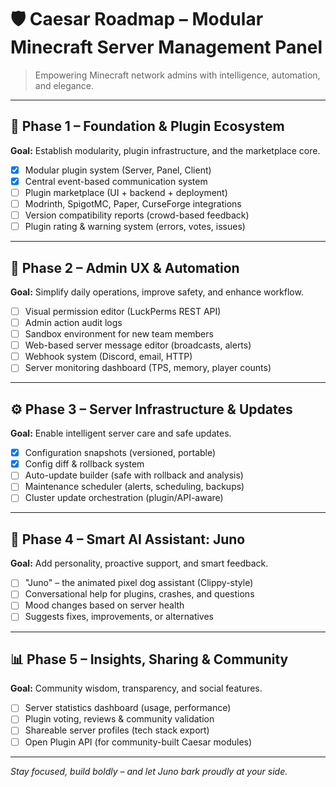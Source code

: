 # 🛡️ Caesar Roadmap – Modular Minecraft Server Management Panel

> Empowering Minecraft network admins with intelligence, automation, and elegance.

---

## 🧱 Phase 1 – Foundation & Plugin Ecosystem

**Goal:** Establish modularity, plugin infrastructure, and the marketplace core.

- [x] Modular plugin system (Server, Panel, Client)
- [x] Central event-based communication system
- [ ] Plugin marketplace (UI + backend + deployment)
- [ ] Modrinth, SpigotMC, Paper, CurseForge integrations
- [ ] Version compatibility reports (crowd-based feedback)
- [ ] Plugin rating & warning system (errors, votes, issues)

---

## 🔁 Phase 2 – Admin UX & Automation

**Goal:** Simplify daily operations, improve safety, and enhance workflow.

- [ ] Visual permission editor (LuckPerms REST API)
- [ ] Admin action audit logs
- [ ] Sandbox environment for new team members
- [ ] Web-based server message editor (broadcasts, alerts)
- [ ] Webhook system (Discord, email, HTTP)
- [ ] Server monitoring dashboard (TPS, memory, player counts)

---

## ⚙️ Phase 3 – Server Infrastructure & Updates

**Goal:** Enable intelligent server care and safe updates.

- [X] Configuration snapshots (versioned, portable)
- [X] Config diff & rollback system
- [ ] Auto-update builder (safe with rollback and analysis)
- [ ] Maintenance scheduler (alerts, scheduling, backups)
- [ ] Cluster update orchestration (plugin/API-aware)

---

## 🐶 Phase 4 – Smart AI Assistant: Juno

**Goal:** Add personality, proactive support, and smart feedback.

- [ ] "Juno" – the animated pixel dog assistant (Clippy-style)
- [ ] Conversational help for plugins, crashes, and questions
- [ ] Mood changes based on server health
- [ ] Suggests fixes, improvements, or alternatives

---

## 📊 Phase 5 – Insights, Sharing & Community

**Goal:** Community wisdom, transparency, and social features.

- [ ] Server statistics dashboard (usage, performance)
- [ ] Plugin voting, reviews & community validation
- [ ] Shareable server profiles (tech stack export)
- [ ] Open Plugin API (for community-built Caesar modules)

---

*Stay focused, build boldly – and let Juno bark proudly at your side.*
